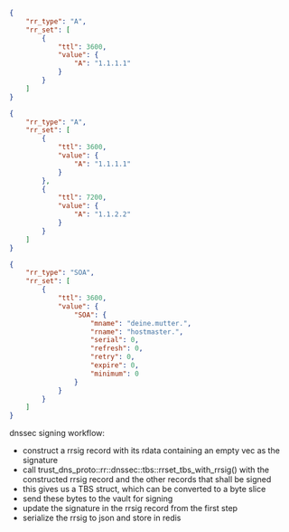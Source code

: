 ```json
{
    "rr_type": "A",
    "rr_set": [
        {
            "ttl": 3600,
            "value": {
                "A": "1.1.1.1"
            }
        }
    ]
}
```

```json
{
    "rr_type": "A",
    "rr_set": [
        {
            "ttl": 3600,
            "value": {
                "A": "1.1.1.1"
            }
        },
        {
            "ttl": 7200,
            "value": {
                "A": "1.1.2.2"
            }
        }
    ]
}
```

```json
{
    "rr_type": "SOA",
    "rr_set": [
        {
            "ttl": 3600,
            "value": {
                "SOA": {
                    "mname": "deine.mutter.",
                    "rname": "hostmaster.",
                    "serial": 0,
                    "refresh": 0,
                    "retry": 0,
                    "expire": 0,
                    "minimum": 0
                }
            }
        }
    ]
}
```

dnssec signing workflow:

-   construct a rrsig record with its rdata containing an empty vec as the signature
-   call trust_dns_proto::rr::dnssec::tbs::rrset_tbs_with_rrsig() with the constructed rrsig record and the other records that shall be signed
-   this gives us a TBS struct, which can be converted to a byte slice
-   send these bytes to the vault for signing
-   update the signature in the rrsig record from the first step
-   serialize the rrsig to json and store in redis
